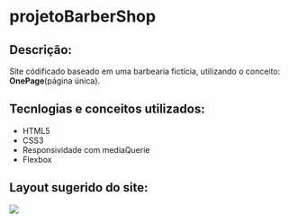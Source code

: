 # projetoBarberShop

<h2 style="color=#4666ff;">Descrição:</h2>
<p>
  Site códificado baseado em uma barbearia fictícia, utilizando o conceito: <span style="color=#e34c26;"><strong>
  OnePage</strong>(página única)</span>.
</p>

<h2 style="color=#4666ff;">Tecnlogias e conceitos utilizados:</h2>
<ul>
  <li>HTML5</li>
  <li>CSS3</li>
  <li>Responsividade com mediaQuerie</li>
  <li>Flexbox</li>
</ul>

<h2 style="color=#4666ff;"
>Layout sugerido do site:</h2>
<div>
  <img src="https://user-images.githubusercontent.com/54119712/149662193-05f17a5d-d91e-4fa2-96bb-22f22ef142cb.png"/>
</div>

